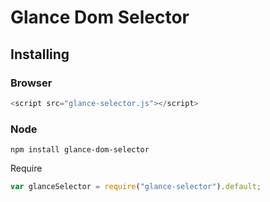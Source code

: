 # Glance Dom Selector

## Installing

### Browser
```javascript
<script src="glance-selector.js"></script>
```

### Node

```shell
npm install glance-dom-selector
```

Require

```javascript
var glanceSelector = require("glance-selector").default;
```